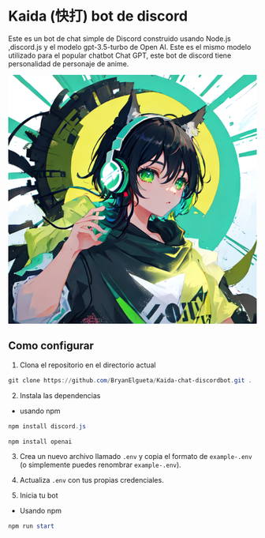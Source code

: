 # Kaida (快打) bot de discord
Este es un bot de chat simple de Discord construido usando Node.js ,discord.js y el modelo gpt-3.5-turbo de Open AI. Este es el mismo modelo utilizado para el popular chatbot Chat GPT, este bot de discord tiene personalidad de personaje de anime.

![Avatar de discord ](https://github.com/BryanElgueta/Kaida-chat-discordbot/blob/main/UI/UI.png)

## Como configurar

1. Clona el repositorio en el directorio actual
```powershell
git clone https://github.com/BryanElgueta/Kaida-chat-discordbot.git .
```

2. Instala las dependencias 
- usando npm
```powershell
npm install discord.js
```
```powershell
npm install openai
```
3. Crea un nuevo archivo llamado `.env` y copia el formato de `example-.env` (o simplemente puedes renombrar `example-.env`).

4. Actualiza `.env` con tus propias credenciales.

5. Inicia tu bot

- Usando npm
```powershell
npm run start
```

